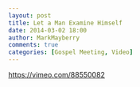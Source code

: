 ```yaml
---
layout: post
title: Let a Man Examine Himself
date: 2014-03-02 18:00
author: MarkMayberry
comments: true
categories: [Gospel Meeting, Video]
---
```

https://vimeo.com/88550082
